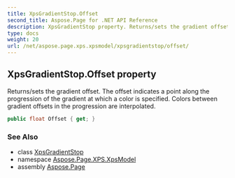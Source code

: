 ```yaml
---
title: XpsGradientStop.Offset
second_title: Aspose.Page for .NET API Reference
description: XpsGradientStop property. Returns/sets the gradient offset. The offset indicates a point along the progression of the gradient at which a color is specified. Colors between gradient offsets in the progression are interpolated
type: docs
weight: 20
url: /net/aspose.page.xps.xpsmodel/xpsgradientstop/offset/
---
```

## XpsGradientStop.Offset property

Returns/sets the gradient offset. The offset indicates a point along the progression of the gradient at which a color is specified. Colors between gradient offsets in the progression are interpolated.

```csharp
public float Offset { get; }
```

### See Also

* class [XpsGradientStop](../)
* namespace [Aspose.Page.XPS.XpsModel](../../xpsgradientstop/)
* assembly [Aspose.Page](../../../)


